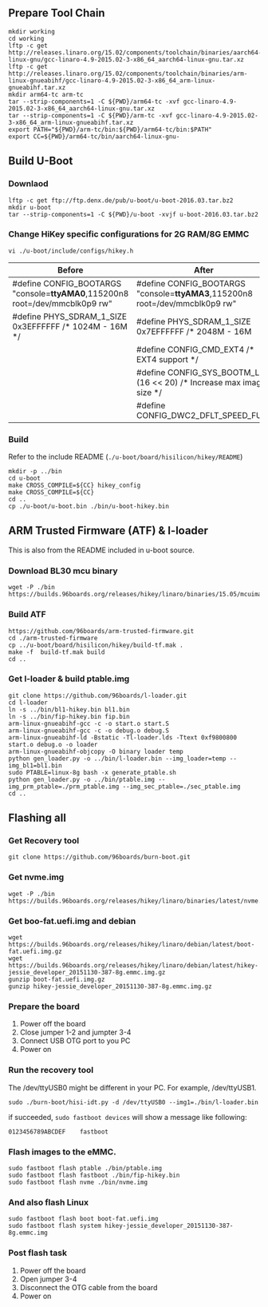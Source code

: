 ## Prepare Tool Chain
```
mkdir working
cd working
lftp -c get http://releases.linaro.org/15.02/components/toolchain/binaries/aarch64-linux-gnu/gcc-linaro-4.9-2015.02-3-x86_64_aarch64-linux-gnu.tar.xz
lftp -c get http://releases.linaro.org/15.02/components/toolchain/binaries/arm-linux-gnueabihf/gcc-linaro-4.9-2015.02-3-x86_64_arm-linux-gnueabihf.tar.xz
mkdir arm64-tc arm-tc
tar --strip-components=1 -C ${PWD}/arm64-tc -xvf gcc-linaro-4.9-2015.02-3-x86_64_aarch64-linux-gnu.tar.xz
tar --strip-components=1 -C ${PWD}/arm-tc -xvf gcc-linaro-4.9-2015.02-3-x86_64_arm-linux-gnueabihf.tar.xz
export PATH="${PWD}/arm-tc/bin:${PWD}/arm64-tc/bin:$PATH"
export CC=${PWD}/arm64-tc/bin/aarch64-linux-gnu-
```
## Build U-Boot
### Downlaod
```
lftp -c get ftp://ftp.denx.de/pub/u-boot/u-boot-2016.03.tar.bz2
mkdir u-boot
tar --strip-components=1 -C ${PWD}/u-boot -xvjf u-boot-2016.03.tar.bz2
```
### Change HiKey specific configurations for 2G RAM/8G EMMC 
```
vi ./u-boot/include/configs/hikey.h
```
| Before | After |
|--------|-------|
|#define CONFIG_BOOTARGS "console=**ttyAMA0**,115200n8 root=/dev/mmcblk0p9 rw" | #define CONFIG_BOOTARGS "console=**ttyAMA3**,115200n8 root=/dev/mmcblk0p9 rw" |
|#define PHYS_SDRAM_1_SIZE        0x3EFFFFFF /* 1024M - 16M */| #define PHYS_SDRAM_1_SIZE       0x7EFFFFFF /* 2048M - 16M |
| | #define CONFIG_CMD_EXT4 /* EXT4 support */ |
| | #define CONFIG_SYS_BOOTM_LEN (16 << 20) /* Increase max image size */ |
| | #define CONFIG_DWC2_DFLT_SPEED_FULL |

### Build
Refer to the include README (`./u-boot/board/hisilicon/hikey/README`)
```
mkdir -p ../bin
cd u-boot
make CROSS_COMPILE=${CC} hikey_config
make CROSS_COMPILE=${CC}
cd ..
cp ./u-boot/u-boot.bin ./bin/u-boot-hikey.bin
```
## ARM Trusted Firmware (ATF) & l-loader
This is also from the README included in u-boot source.

### Download BL30 mcu binary
```
wget -P ./bin https://builds.96boards.org/releases/hikey/linaro/binaries/15.05/mcuimage.bin
```
### Build ATF
```
https://github.com/96boards/arm-trusted-firmware.git
cd ./arm-trusted-firmware
cp ../u-boot/board/hisilicon/hikey/build-tf.mak .
make -f  build-tf.mak build
cd ..
```
### Get l-loader & build ptable.img
```
git clone https://github.com/96boards/l-loader.git
cd l-loader
ln -s ../bin/bl1-hikey.bin bl1.bin
ln -s ../bin/fip-hikey.bin fip.bin
arm-linux-gnueabihf-gcc -c -o start.o start.S
arm-linux-gnueabihf-gcc -c -o debug.o debug.S
arm-linux-gnueabihf-ld -Bstatic -Tl-loader.lds -Ttext 0xf9800800 start.o debug.o -o loader
arm-linux-gnueabihf-objcopy -O binary loader temp
python gen_loader.py -o ../bin/l-loader.bin --img_loader=temp --img_bl1=bl1.bin
sudo PTABLE=linux-8g bash -x generate_ptable.sh
python gen_loader.py -o ../bin/ptable.img --img_prm_ptable=./prm_ptable.img --img_sec_ptable=./sec_ptable.img
cd ..
```

## Flashing all
### Get Recovery tool
```
git clone https://github.com/96boards/burn-boot.git
```
### Get nvme.img
```
wget -P ./bin https://builds.96boards.org/releases/hikey/linaro/binaries/latest/nvme.img
```
### Get boo-fat.uefi.img and debian
```
wget https://builds.96boards.org/releases/hikey/linaro/debian/latest/boot-fat.uefi.img.gz
wget https://builds.96boards.org/releases/hikey/linaro/debian/latest/hikey-jessie_developer_20151130-387-8g.emmc.img.gz
gunzip boot-fat.uefi.img.gz
gunzip hikey-jessie_developer_20151130-387-8g.emmc.img.gz
```
### Prepare the board
1. Power off the board
2. Close jumper 1-2 and jumpter 3-4
3. Connect USB OTG port to you PC
4. Power on

### Run the recovery tool
The /dev/ttyUSB0 might be different in your PC. For example, /dev/ttyUSB1.
```
sudo ./burn-boot/hisi-idt.py -d /dev/ttyUSB0 --img1=./bin/l-loader.bin
```
if succeeded, `sudo fastboot devices` will show a message like following:
```
0123456789ABCDEF	fastboot
```
### Flash images to the eMMC.
```
sudo fastboot flash ptable ./bin/ptable.img
sudo fastboot flash fastboot ./bin/fip-hikey.bin
sudo fastboot flash nvme ./bin/nvme.img
```
### And also flash Linux
```
sudo fastboot flash boot boot-fat.uefi.img
sudo fastboot flash system hikey-jessie_developer_20151130-387-8g.emmc.img
```
### Post flash task
1. Power off the board
2. Open jumper 3-4
3. Disconnect the OTG cable from the board
4. Power on
